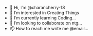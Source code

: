 - 👋 Hi, I’m @charancherry-18
- 👀 I’m interested in Creating Things
- 🌱 I’m currently learning Coding...
- 💞️ I’m looking to collaborate on ntg...
- 📫 How to reach me write me @email...

<!---
charancherry-18/charancherry-18 is a ✨ special ✨ repository because its `README.md` (this file) appears on your GitHub profile.
You can click the Preview link to take a look at your changes.
--->
